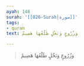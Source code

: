 ```yaml
---
ayah: 148
surah: '[[026-Surah|سورة]]'
tags:
- quran
text: وَزُرُوعٍ وَنَخْلٍ طَلْعُهَا هَضِيمٌ

---
```

> وَزُرُوعٍ وَنَخْلٍ طَلْعُهَا هَضِيمٌ
